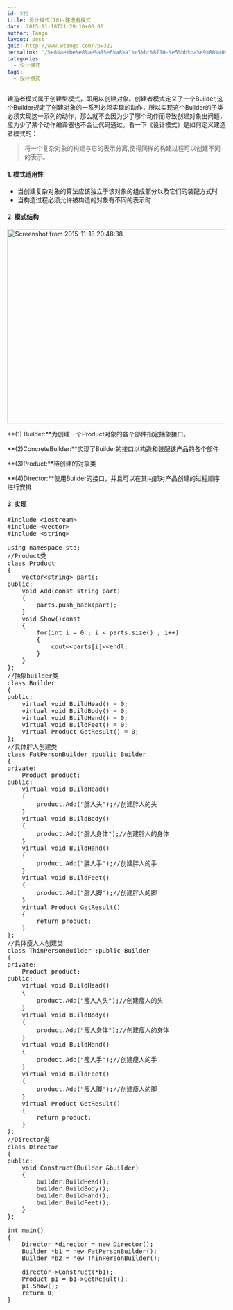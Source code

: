 ```yaml
---
id: 322
title: 设计模式(10)-建造者模式
date: 2015-11-18T21:29:10+00:00
author: Tango
layout: post
guid: http://www.wtango.com/?p=322
permalink: '/%e8%ae%be%e8%ae%a1%e6%a8%a1%e5%bc%8f10-%e5%bb%ba%e9%80%a0%e8%80%85%e6%a8%a1%e5%bc%8f/'
categories:
  - 设计模式
tags:
  - 设计模式
---
```

建造者模式属于创建型模式，即用以创建对象。创建者模式定义了一个Builder,这个Builder规定了创建对象的一系列必须实现的动作，所以实现这个Builder的子类必须实现这一系列的动作，那么就不会因为少了哪个动作而导致创建对象出问题，应为少了某个动作编译器也不会让代码通过。看一下《设计模式》是如何定义建造者模式的：

<!--more-->

> 将一个复杂对象的构建与它的表示分离,使得同样的构建过程可以创建不同的表示。

#### 1. 模式适用性

  * 当创建复杂对象的算法应该独立于该对象的组成部分以及它们的装配方式时
  * 当构造过程必须允许被构造的对象有不同的表示时

#### 2. 模式结构

[<img class="aligncenter size-full wp-image-324" src="http://www.wtango.com/wp-content/uploads/2015/11/Screenshot-from-2015-11-18-204838.png" alt="Screenshot from 2015-11-18 20:48:38" width="648" height="447" srcset="http://www.wtango.com/wp-content/uploads/2015/11/Screenshot-from-2015-11-18-204838.png 648w, http://www.wtango.com/wp-content/uploads/2015/11/Screenshot-from-2015-11-18-204838-300x207.png 300w" sizes="(max-width: 648px) 100vw, 648px" />](http://www.wtango.com/wp-content/uploads/2015/11/Screenshot-from-2015-11-18-204838.png)

**(1) Builder:**为创建一个Product对象的各个部件指定抽象接口。

**(2)ConcreteBuilder:**实现了Builder的接口以构造和装配该产品的各个部件

**(3)Product:**待创建的对象类

**(4)Director:**使用Builder的接口，并且可以在其内部对产品创建的过程顺序进行安排

#### 3. 实现

<pre class="brush: cpp; title: ; notranslate" title="">#include &lt;iostream&gt;
#include &lt;vector&gt;
#include &lt;string&gt;
 
using namespace std;
//Product类
class Product
{
    vector&lt;string&gt; parts;
public:
    void Add(const string part)
    {
        parts.push_back(part);
    }
    void Show()const
    {
        for(int i = 0 ; i &lt; parts.size() ; i++)
        {
            cout&lt;&lt;parts[i]&lt;&lt;endl;
        }
    }
};
//抽象builder类
class Builder
{
public:
    virtual void BuildHead() = 0;
    virtual void BuildBody() = 0;
    virtual void BuildHand() = 0;
    virtual void BuildFeet() = 0;
    virtual Product GetResult() = 0; 
};
//具体胖人创建类
class FatPersonBuilder :public Builder
{
private:
    Product product;
public:
    virtual void BuildHead()
    {
        product.Add("胖人头");//创建胖人的头
    }
    virtual void BuildBody()
    {
        product.Add("胖人身体");//创建胖人的身体
    }
    virtual void BuildHand()
    {
        product.Add("胖人手");//创建胖人的手
    }
    virtual void BuildFeet()
    {
        product.Add("胖人脚");//创建胖人的脚
    }
    virtual Product GetResult()
    {
        return product;
    }
};
//具体瘦人人创建类
class ThinPersonBuilder :public Builder
{
private:
    Product product;
public:
    virtual void BuildHead()
    {
        product.Add("瘦人人头");//创建瘦人的头
    }
    virtual void BuildBody()
    {
        product.Add("瘦人身体");//创建瘦人的身体
    }
    virtual void BuildHand()
    {
        product.Add("瘦人手");//创建瘦人的手
    }
    virtual void BuildFeet()
    {
        product.Add("瘦人脚");//创建瘦人的脚
    }
    virtual Product GetResult()
    {
        return product;
    }
};
//Director类
class Director
{
public:
    void Construct(Builder &builder)
    {
        builder.BuildHead();
        builder.BuildBody();
        builder.BuildHand();
        builder.BuildFeet();
    }
};

int main()
{
    Director *director = new Director();
    Builder *b1 = new FatPersonBuilder();
    Builder *b2 = new ThinPersonBuilder();

    director-&gt;Construct(*b1);
    Product p1 = b1-&gt;GetResult();
    p1.Show(); 
    return 0;
}
</pre>